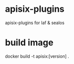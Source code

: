 # apisix-plugins
apisix-plugins for laf &amp; sealos

# build image
docker build -t apisix:[version] .
